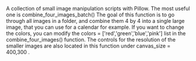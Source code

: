 A collection of small image manipulation scripts with Pillow.
The most useful one is combine_four_images_batch()
The goal of this function is to go through all images in a folder, and combine them 4 by 4 into a single large image, that you can use for a calendar for example.
If you want to change the colors, you can modify the colors = ['red','green','blue','pink']  list in the combine_four_images() function. The controls for the resolution of the smaller images are also located
in this function under canvas_size = 400,300 .
